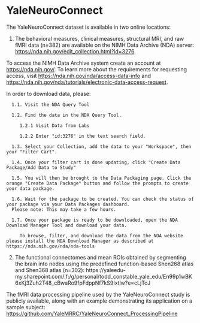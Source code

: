 # YaleNeuroConnect

The YaleNeuroConnect dataset is available in two online locations: 

1) The behavioral measures, clinical measures, structural MRI, and raw fMRI data (n=382) are available on the NIMH Data Archive (NDA) server: https://nda.nih.gov/edit_collection.html?id=3276.

To access the NIMH Data Archive system create an account at https://nda.nih.gov/. To learn more about the requirements for requesting access, visit https://nda.nih.gov/nda/access-data-info and https://nda.nih.gov/nda/tutorials/electronic-data-access-request. 

   In order to download data, please:

      1.1. Visit the NDA Query Tool

      1.2. Find the data in the NDA Query Tool.

         1.2.1 Visit Data from Labs
   
         1.2.2 Enter "id:3276" in the text search field.
   
      1.3. Select your Collection, add the data to your "Workspace", then your "Filter Cart".

      1.4. Once your filter cart is done updating, click "Create Data Package/Add Data to Study"

      1.5. You will then be brought to the Data Packaging page. Click the orange "Create Data Package" button and follow the prompts to create your data package.

      1.6. Wait for the package to be created. You can check the status of your package via your Data Packages dashboard.
      Please note: This may take a few hours. 
   
      1.7. Once your package is ready to be downloaded, open the NDA Download Manager Tool and download your data.

         To browse, filter, and download the data from the NDA website please install the NDA Download Manager as described at https://nda.nih.gov/nda/nda-tools

   2) The functional connectomes and mean ROIs obtained by segmenting the brain into nodes using the predefined function-based Shen268 atlas and Shen368 atlas (n=302): https://yaleedu-      my.sharepoint.com/:f:/g/personal/todd_constable_yale_edu/En99p1wBK6xKj3Zuh2T48_cBwaRo9fpFdppNf7kS9Ixtlw?e=cLjTcJ

   The fMRI data processing pipeline used by the YaleNeuroConnect study is publicly available, along with an example demonstrating its application on a sample subject:          https://github.com/YaleMRRC/YaleNeuroConnect_ProcessingPipeline 







